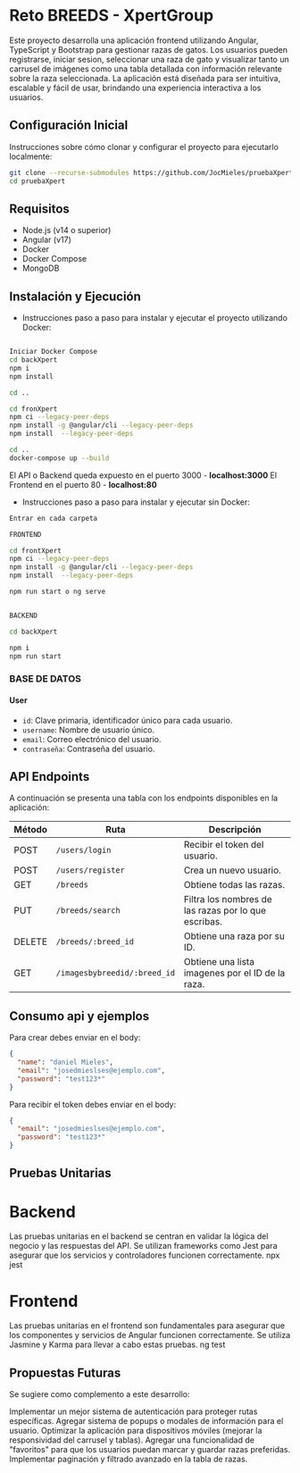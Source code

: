 # Reto BREEDS - XpertGroup
Este proyecto desarrolla una aplicación frontend utilizando Angular, TypeScript y Bootstrap para gestionar razas de gatos. Los usuarios pueden registrarse, iniciar sesion, seleccionar una raza de gato y visualizar tanto un carrusel de imágenes como una tabla detallada con información relevante sobre la raza seleccionada. La aplicación está diseñada para ser intuitiva, escalable y fácil de usar, brindando una experiencia interactiva a los usuarios.

## Configuración Inicial

Instrucciones sobre cómo clonar y configurar el proyecto para ejecutarlo localmente:
```bash
git clone --recurse-submodules https://github.com/JocMieles/pruebaXpert.git
cd pruebaXpert
```

## Requisitos

- Node.js (v14 o superior)
- Angular (v17)
- Docker
- Docker Compose
- MongoDB

## Instalación y Ejecución

- Instrucciones paso a paso para instalar y ejecutar el proyecto utilizando Docker:

```bash

Iniciar Docker Compose
cd backXpert
npm i
npm install

cd .. 

cd fronXpert
npm ci --legacy-peer-deps
npm install -g @angular/cli --legacy-peer-deps
npm install  --legacy-peer-deps

cd ..
docker-compose up --build

```
El API o Backend queda expuesto en el puerto 3000 - **localhost:3000**
El Frontend en el puerto 80 - **localhost:80**

- Instrucciones paso a paso para instalar y ejecutar sin Docker:

```bash
Entrar en cada carpeta 

FRONTEND

cd frontXpert
npm ci --legacy-peer-deps
npm install -g @angular/cli --legacy-peer-deps
npm install  --legacy-peer-deps

npm run start o ng serve


BACKEND

cd backXpert

npm i
npm run start

```

### BASE DE DATOS

#### User
- `id`: Clave primaria, identificador único para cada usuario.
- `username`: Nombre de usuario único.
- `email`: Correo electrónico del usuario.
- `contraseña`: Contraseña del usuario.

## API Endpoints

A continuación se presenta una tabla con los endpoints disponibles en la aplicación:

| Método | Ruta                    | Descripción                              |
|--------|-------------------------|------------------------------------------|
| POST    | `/users/login`                | Recibir el token del usuario. |
| POST   | `/users/register`                | Crea un nuevo usuario.                   |
| GET    | `/breeds`            | Obtiene todas las razas.            |
| PUT    | `/breeds/search`            | Filtra los nombres de las razas por lo que escribas.          |
| DELETE | `/breeds/:breed_id`            | Obtiene una raza por su ID.            |
| GET    | `/imagesbybreedid/:breed_id`               | Obtiene una lista imagenes por el ID de la raza.   |

## Consumo api y ejemplos

Para crear debes enviar en el body: 
```json
{
  "name": "daniel Mieles",
  "email": "josedmieslses@ejemplo.com",
  "password": "test123*"
}

```

Para recibir el token debes enviar en el body:
```json
{
  "email": "josedmieslses@ejemplo.com",
  "password": "test123*"
}
```

## Pruebas Unitarias

# Backend
Las pruebas unitarias en el backend se centran en validar la lógica del negocio y las respuestas del API. Se utilizan frameworks como Jest para asegurar que los servicios y controladores funcionen correctamente.
npx jest

# Frontend
Las pruebas unitarias en el frontend son fundamentales para asegurar que los componentes y servicios de Angular funcionen correctamente. Se utiliza Jasmine y Karma para llevar a cabo estas pruebas.
ng test


## Propuestas Futuras

Se sugiere como complemento a este desarrollo:

Implementar un mejor sistema de autenticación para proteger rutas específicas.
Agregar sistema de popups o modales de información para el usuario.
Optimizar la aplicación para dispositivos móviles (mejorar la responsividad del carrusel y tablas).
Agregar una funcionalidad de "favoritos" para que los usuarios puedan marcar y guardar razas preferidas.
Implementar paginación y filtrado avanzado en la tabla de razas.
